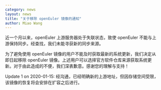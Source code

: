```yaml
---
category: news
layout: news
title: "关于移除 openEuler 镜像的通知"
author: Miao Wang
---
```


近一个月以来，openEuler 上游服务器处于失联状态，致使 openEuler 不能与上游保持同步。经查找，我们未能寻获新的同步来源。

为了避免使用 openEuler 镜像的用户不能及时获取最新的系统更新，我们决定从即日起移除 openEuler 
镜像。上述用户可以选择官方软件仓库来源获取系统更新。对于由此造成的不便，我们深表歉意。感谢您的理解与支持！

Update 1 on 2020-01-15: 经沟通，已经明确新的上游地址，但因存储空间受限，该镜像的恢复将会安排在扩容之后进行。
